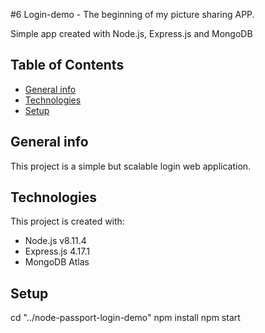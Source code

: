 #6 Login-demo - The beginning of my picture sharing APP.

Simple app created with Node.js, Express.js and MongoDB

## Table of Contents

* [General info](#general-info)
* [Technologies](#technologies)
* [Setup](#setup)

## General info
This project is a simple but scalable login web application. 

## Technologies
This project is created with:
* Node.js v8.11.4
* Express.js 4.17.1
* MongoDB Atlas

## Setup

cd "../node-passport-login-demo"
npm install
npm start
